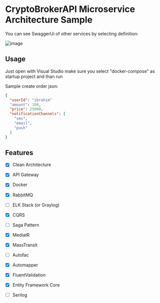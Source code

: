 # CryptoBrokerAPI Microservice Architecture Sample

You can see SwaggerUi of other services by selecting definition:

![image](https://github.com/iBener/CryptoBrokerApi/assets/5037744/6855742b-dc70-43bc-9dfe-b48c016f9aca)

## Usage
Just open with Visual Studio make sure you select "docker-compose" as startup project and than run

Sample create order json:
```json
{
  "userId": "ibrahim"
  "amount": 100,
  "price": 25000,
  "notificationChannels": [
    "sms",
    "email",
    "push"
  ]
}
```

## Features

- [x] Clean Architecture
- [x] API Gateway
- [x] Docker
- [x] RabbitMQ
- [ ] ELK Stack (or Graylog)
- [x] CQRS
- [ ] Saga Pattern
- [x] MediatR
- [x] MassTransit
- [ ] Autofac
- [x] Automapper
- [x] FluentValidation
- [x] Entity Framework Core
- [ ] Serilog


